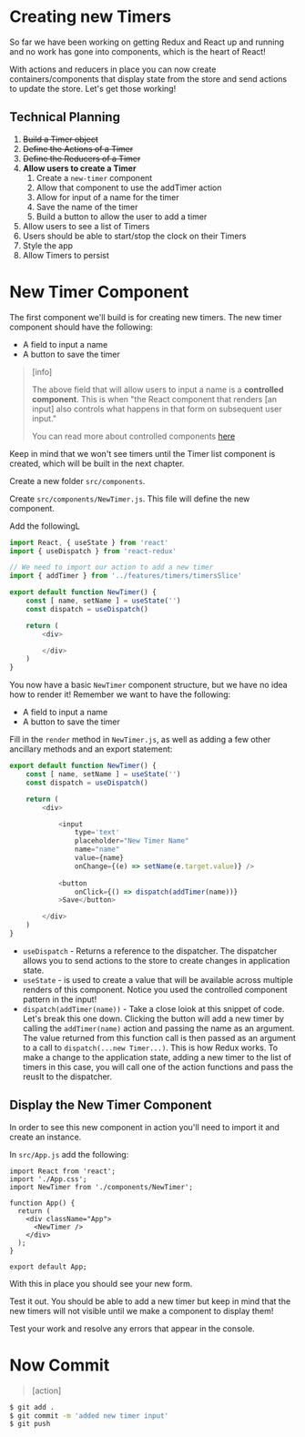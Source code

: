 # Creating new Timers

So far we have been working on getting Redux and React up and
running and no work has gone into components, which is the heart of React!

With actions and reducers in place you can now create
containers/components that display state from the store and
send actions to update the store. Let's get those working!

## Technical Planning

1. ~~Build a Timer object~~
1. ~~Define the Actions of a Timer~~
1. ~~Define the Reducers of a Timer~~
1. **Allow users to create a Timer**
    1. Create a `new-timer` component
    1. Allow that component to use the addTimer action
    1. Allow for input of a name for the timer
    1. Save the name of the timer
    1. Build a button to allow the user to add a timer
1. Allow users to see a list of Timers
1. Users should be able to start/stop the clock on their Timers
1. Style the app
1. Allow Timers to persist

# New Timer Component

The first component we'll build is for creating new timers. The new timer component should have the following:

- A field to input a name
- A button to save the timer

> [info]
>
> The above field that will allow users to input a name is a **controlled component**. This is when "the React component that renders [an input] also controls what happens in that form on subsequent user input."
>
> You can read more about controlled components [here](https://reactjs.org/docs/forms.html#controlled-components)

Keep in mind that we won't see timers until the Timer list component is created, which will be built in the next chapter.

Create a new folder `src/components`. 

Create `src/components/NewTimer.js`. This file will define the new component. 

Add the followingL

```js
import React, { useState } from 'react'
import { useDispatch } from 'react-redux'

// We need to import our action to add a new timer
import { addTimer } from '../features/timers/timersSlice'

export default function NewTimer() {
	const [ name, setName ] = useState('')
	const dispatch = useDispatch()

	return (
		<div>

		</div>
	)
}
```

You now have a basic `NewTimer` component structure, but we have no idea how to render it! Remember we want to have the following:

- A field to input a name
- A button to save the timer

Fill in the `render` method in `NewTimer.js`, as well as adding a few other ancillary methods and an export statement:

```js
export default function NewTimer() {
	const [ name, setName ] = useState('')
	const dispatch = useDispatch()

	return (
		<div>

			<input
				type='text'
				placeholder="New Timer Name"
				name="name"
				value={name}
				onChange={(e) => setName(e.target.value)} />
			
			<button
				onClick={() => dispatch(addTimer(name))}
			>Save</button>

		</div>
	)
}
```

- `useDispatch` - Returns a reference to the dispatcher. The dispatcher allows you to send actions to the store to create changes in application state. 
- `useState` - is used to create a value that will be available across multiple renders of this component. Notice you used the controlled component pattern in the input!
- `dispatch(addTimer(name))` - Take a close loiok at this snippet of code. Let's break this one down. Clicking the button will add a new timer by calling the `addTimer(name)` action and passing the name as an argument. The value returned from this function call is then passed as an argument to a call to `dispatch(...new Timer...)`. This is how Redux works. To make a change to the application state, adding a new timer to the list of timers in this case, you will call one of the action functions and pass the reuslt to the dispatcher. 

## Display the New Timer Component

In order to see this new component in action you'll need to import it and create an instance. 

In `src/App.js` add the following: 

```JS
import React from 'react';
import './App.css';
import NewTimer from './components/NewTimer';

function App() {
  return (
    <div className="App">
      <NewTimer />
    </div>
  );
}

export default App;
```

With this in place you should see your new form. 

Test it out. You should be able to add a new timer but keep in mind that the new timers will not visible until we make a component to display them! 

Test your work and resolve any errors that appear in the console. 

# Now Commit

>[action]
>
```bash
$ git add .
$ git commit -m 'added new timer input'
$ git push
```
